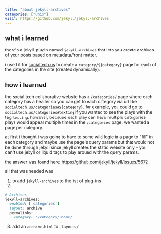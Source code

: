 ```yaml
---
title: "about jekyll-archives"
categories: ["unix"]
visit: https://github.com/jekyll/jekyll-archives
---
```


## what i learned
there's a jekyll-plugin named `jekyll-archives` that lets you create archives of your posts based on metadata/front matter. 

i used it for [socialtech.us](https://socialtech.us/) to create a `category/${category}` page for each of the categories in the site (created dynamically).

## how i learned
the social tech collaborative website has a `/categories/` page where each category has a header so you can get to each category via url like `socialtech.us/categories#${category}`. for example, you could go to `socialtech.us/categories#texting` if you wanted to see the plays with the tag `texting`. however, because each play can have multiple categories, plays would appear multiple times in the `/categories` page. we wanted a page per category. 

at first i thought i was going to have to some wild logic in a page to "fill" in each category and maybe use the page's query params but that would not be done through jekyll since jekyll creates the static website only - you can't use jekyll or liquid tags to play around with the query params.

the answer was found here: https://github.com/jekyll/jekyll/issues/5672

all that was needed was 
1. to add `jekyll-archives` to the list of plug-ins
2. 
```ruby
# Archives
jekyll-archives:
  enabled: ['categories']
  layout: archive
  permalinks:
    category: '/category/:name/'
```
3. add an `archive.html` to `_layouts/`